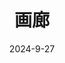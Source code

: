 ---
title: '画廊'
date: 2024-9-27
type: landing

design:
  spacing: '5rem'

# Page sections
sections:
  - block: markdown
    content:
      title: 2023
      text: |-
        这张照片拍摄于2023年的11月，当时我们Powell小组的人们在庆祝Dr Nadeem取得他的博士学位 🍻
        ![powellgroup](powellgroup.jpg)
  - block: markdown
    content:
      title: 2022
      text: |-
        这是我的第一张学术海报！向大家介绍我的项目非常有意思，尤其是当他们对我的研究表现出兴趣时 😄
        ![poster](poster.jpg)
        八月份我和Krenske小组一起去了龙柏考拉保护区，看到了非常可爱的考拉 🐨
        ![krenskegroup](krenskegroup.jpg)
  - block: markdown
    content:
      title: 2021
      text: |-
        我在华大基因实习期间参加的集团运动会 🏆
        ![bgi](bgi.jpg)
        和英柏的同事在深圳的海边团建 🌊
        ![impaq](impaq.jpg) 
        穿实验服工作的我 👩‍🔬
        ![lab](lab.jpg) 
---